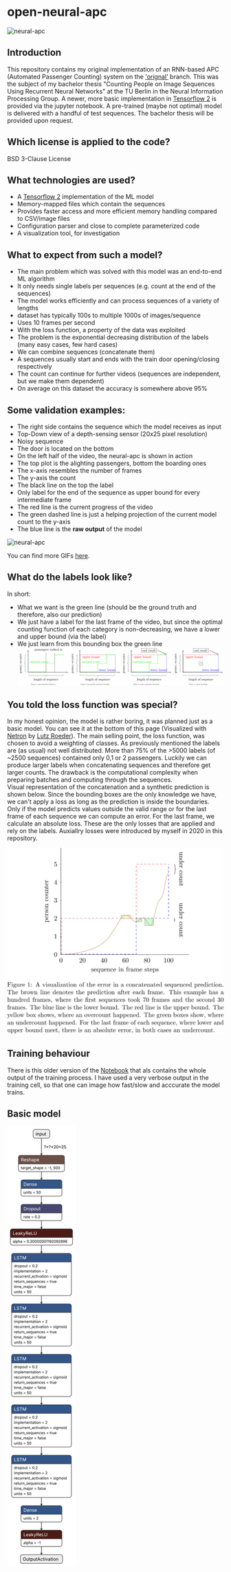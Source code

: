 # open-neural-apc

![neural-apc](./results/gifs/10000_7.gif)

## Introduction
This repository contains my original implementation of an RNN-based APC (Automated Passenger Counting) system on the <a href="https://github.com/nicojahn/open-neural-apc/tree/original" target="_blank" rel="noopener noreferrer">'orignal'</a> branch. This was the subject of my bachelor thesis "Counting People on Image Sequences Using Recurrent Neural Networks" at the TU Berlin in the Neural Information Processing Group. A newer, more basic implementation in <a href="https://github.com/tensorflow/tensorflow" target="_blank" rel="noopener noreferrer">Tensorflow 2</a> is provided via the jupyter notebook. A pre-trained (maybe not optimal) model is delivered with a handful of test sequences. The bachelor thesis will be provided upon request.

## Which license is applied to the code?
BSD 3-Clause License

## What technologies are used?
* A <a href="https://github.com/tensorflow/tensorflow" target="_blank" rel="noopener noreferrer">Tensorflow 2</a> implementation of the ML model
* Memory-mapped files which contain the sequences
 * Provides faster access and more efficient memory handling compared to CSV/image files
* Configuration parser and close to complete parameterized code
* A visualization tool, for investigation

## What to expect from such a model?
* The main problem which was solved with this model was an end-to-end ML algorithm
* It only needs single labels per sequences (e.g. count at the end of the sequences)
* The model works efficiently and can process sequences of a variety of lengths
 * dataset has typically 100s to multiple 1000s of images/sequence
 * Uses 10 frames per second
* With the loss function, a property of the data was exploited
 * The problem is the exponential decreasing distribution of the labels (many easy cases, few hard cases)
 * We can combine sequences (concatenate them)
 * A sequences usually start and ends with the train door opening/closing respectively
 * The count can continue for further videos (sequences are independent, but we make them dependent)
* On average on this dataset the accuracy is somewhere above 95%

## Some validation examples:
* The right side contains the sequence which the model receives as input
 * Top-Down view of a depth-sensing sensor (20x25 pixel resolution)
 * Noisy sequence
 * The door is located on the bottom
* On the left half of the video, the neural-apc is shown in action
 * The top plot is the alighting passengers, bottom the boarding ones
 * The x-axis resembles the number of frames
 * The y-axis the count
 * The black line on the top the label
  * Only label for the end of the sequence as upper bound for every intermediate frame
 * The red line is the current progress of the video
 * The green dashed line is just a helping projection of the current model count to the y-axis
 * The blue line is the **raw output** of the model
 
![neural-apc](./results/gifs/10000_0.gif)

You can find more GIFs <a href="./results/gifs/" target="_blank" rel="noopener noreferrer">here</a>.

## What do the labels look like?
In short:
 * What we want is the green line (should be the ground truth and therefore, also our prediction)
 * We just have a label for the last frame of the video, but since the optimal counting function of each category is non-decreasing, we have a lower and upper bound (via the label)
 * We just learn from this bounding box the green line
![label problem](label_problem.png)

## You told the loss function was special?
In my honest opinion, the model is rather boring, it was planned just as a basic model. You can see it at the bottom of this page (Visualized with <a href="https://github.com/lutzroeder/netron" target="_blank" rel="noopener noreferrer">Netron</a> by <a href="https://github.com/lutzroeder" target="_blank" rel="noopener noreferrer">Lutz Roeder</a>). The main selling point, the loss function, was chosen to avoid a weighting of classes. As previously mentioned the labels are (as usual) not well distributed. More than 75% of the >5000 labels (of ~2500 sequences) contained only 0,1 or 2 passengers. Luckily we can produce larger labels when concatenating sequences and therefore get larger counts. The drawback is the computational complexity when preparing batches and computing through the sequences.<br>
Visual representation of the concatenation and a synthetic prediction is shown below. Since the bounding boxes are the only knowledge we have, we can't apply a loss as long as the prediction is inside the boundaries. Only if the model predicts values outside the valid range or for the last frame of each sequence we can compute an error. For the last frame, we calculate an absolute loss. These are the only losses that are applied and rely on the labels. Auxiallry losses were introduced by myself in 2020 in this repository.

![concatenate](concatenate.png)

## Training behaviour
There is this older version of the <a href="https://github.com/nicojahn/open-neural-apc/blob/7e9d452dec081e78161760bd7e2e50a62c41d009/Open-Neural-APC%20Notebook.ipynb" target="_blank" rel="noopener noreferrer">Notebook</a> that als contains the whole output of the training process. I have used a very verbose output in the training cell, so that one can image how fast/slow and acccurate the model trains.

## Basic model
![NN model](./model.json.svg)